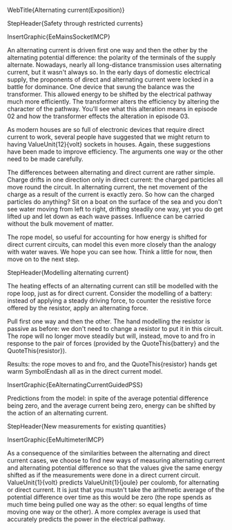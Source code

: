WebTitle{Alternating current(Exposition)}

StepHeader{Safety through restricted currents}

InsertGraphic{EeMainsSocketIMCP}

An alternating current is driven first one way and then the other by the alternating potential difference: the polarity of the terminals of the supply alternate. Nowadays, nearly all long-distance transmission uses alternating current, but it wasn't always so. In the early days of domestic electrical supply, the proponents of direct and alternating current were locked in a battle for dominance. One device that swung the balance was the transformer. This allowed energy to be shifted by the electrical pathway much more efficiently. The transformer alters the efficiency by altering the character of the pathway. You'll see what this alteration means in episode 02 and how the transformer effects the alteration in episode 03.

As modern houses are so full of electronic devices that require direct current to work, several people have suggested that we might return to having ValueUnit{12}{volt} sockets in houses. Again, these suggestions have been made to improve efficiency. The arguments one way or the other need to be made carefully.

The differences between alternating and direct current are rather simple. Charge drifts in one direction only in direct current: the charged particles all move round the circuit. In alternating current, the net movement of the charge as a result of the current is exactly zero. So how can the charged particles do anything? Sit on a boat on the surface of the sea and you don't see water moving from left to right, drifting steadily one way, yet you do get lifted up and let down as each wave passes. Influence can be carried without the bulk movement of matter.

The rope model, so useful for accounting for how energy is shifted for direct current circuits, can model this even more closely than the analogy with water waves. We hope you can see how. Think a little for now, then move on to the next step.

StepHeader{Modelling alternating current}

The heating effects of an alternating current can still be modelled with the rope loop, just as for direct current. Consider the modelling of a battery: instead of applying a steady driving force, to counter the resistive force offered by the resistor, apply an alternating force.

Pull first one way and then the other. The hand modelling the resistor is passive as before: we don't need to change a resistor to put it in this circuit. The rope will no longer move steadily but will, instead, move to and fro in response to the pair of forces (provided by the QuoteThis{battery} and the QuoteThis{resistor}).

Results: the rope moves to and fro, and the QuoteThis{resistor} hands get warm SymbolEndash all as in the direct current model.

InsertGraphic{EeAlternatingCurrentGuidedPSS}

Predictions from the model: in spite of the average potential difference being zero, and the average current being zero, energy can be shifted by the action of an alternating current.

StepHeader{New measurements for existing quantities}

InsertGraphic{EeMultimeterIMCP}

As a consequence of the similarities between the alternating and direct current cases, we choose to find new ways of measuring alternating current and alternating potential difference so that the values give the same energy shifted as if the measurements were done in a direct current circuit. ValueUnit{1}{volt} predicts ValueUnit{1}{joule} per coulomb, for alternating or direct current. It is just that you mustn't take the arithmetic average of the potential difference over time as this would be zero (the rope spends as much time being pulled one way as the other: so equal lengths of time moving one way or the other). A more complex average is used that accurately predicts the power in the electrical pathway.

